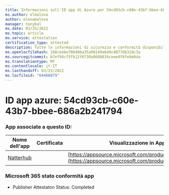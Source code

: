 ```yaml
---
title: Informazioni sull'ID app di Azure per 54cd93cb-c60e-43b7-bbee-686a2b241794
ms.author: elmalova
author: elenamalova
manager: tonybal
ms.date: 03/25/2022
ms.topic: article
ms.service: attestation
certification_type: attested
description: Tutte le informazioni di sicurezza e conformità disponibili per 54cd93cb-c60e-43b7-bbee-686a2b241794.
ms.openlocfilehash: 188ceebe708480a35a98149a649c4077db32dc3a
ms.sourcegitcommit: b7ef94cf5fb12f6730a8688834ceee4f8fe8e0da
ms.translationtype: MT
ms.contentlocale: it-IT
ms.lasthandoff: 03/25/2022
ms.locfileid: "64460879"
---
```

# <a name="azure-app-id-54cd93cb-c60e-43b7-bbee-686a2b241794"></a>ID app azure: 54cd93cb-c60e-43b7-bbee-686a2b241794


### <a name="apps-associated-with-this-id"></a>App associate a questo ID:
| **Nome dell'app** | **Certificata** | **Visualizzazione in AppSource** |
|--------------|---------------|-----------------------|
| [Natterhub](../forward/WA200003420.md) |  | [https://appsource.microsoft.com/product/office/WA200003420](https://appsource.microsoft.com/product/office/WA200003420) |

### <a name="microsoft-365-app-compliance-status"></a>Microsoft 365 stato conformità app
- Publisher Attestaton Status: Completed
